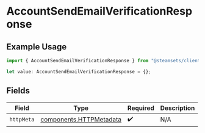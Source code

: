 # AccountSendEmailVerificationResponse

## Example Usage

```typescript
import { AccountSendEmailVerificationResponse } from "@steamsets/client-ts/models/operations";

let value: AccountSendEmailVerificationResponse = {};
```

## Fields

| Field                                                              | Type                                                               | Required                                                           | Description                                                        |
| ------------------------------------------------------------------ | ------------------------------------------------------------------ | ------------------------------------------------------------------ | ------------------------------------------------------------------ |
| `httpMeta`                                                         | [components.HTTPMetadata](../../models/components/httpmetadata.md) | :heavy_check_mark:                                                 | N/A                                                                |